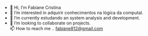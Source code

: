 - 👋 Hi, I’m  Fabiane Cristina
- 👀 I’m interested in  adquirir conhecimentos  na lógica da computal.
- 🌱 I’m currently  estudando an system analysis and development. 
- 💞️ I’m looking to collaborate  on projects.   
   📫 How to reach me ..
fabiane812@gmail.com
<!---
Fabiane Cristina Alves dos Santos/Faby812 is a ✨ special ✨ repository because its `README.md` (this file) appears on your GitHub profile.
You can click the Preview link to take a look at your changes.
--->
